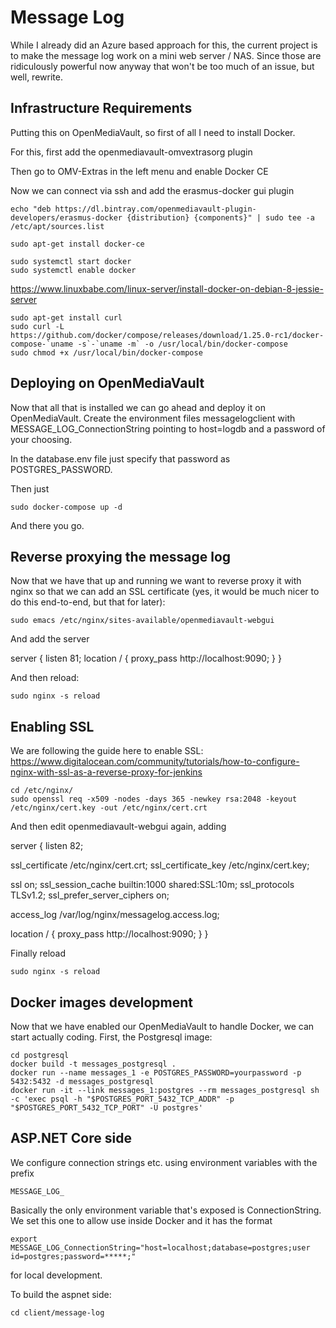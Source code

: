 # Message Log
While I already did an Azure based approach for this, the current project
is to make the message log work on a mini web server / NAS. Since those are
ridiculously powerful now anyway that won't be too much of an issue, but
well, rewrite.

## Infrastructure Requirements
Putting this on OpenMediaVault, so first of all I need to install Docker.

For this, first add the openmediavault-omvextrasorg plugin

Then go to OMV-Extras in the left menu and enable Docker CE

Now we can connect via ssh and add the erasmus-docker gui plugin

	echo "deb https://dl.bintray.com/openmediavault-plugin-developers/erasmus-docker {distribution} {components}" | sudo tee -a /etc/apt/sources.list

	sudo apt-get install docker-ce

	sudo systemctl start docker
	sudo systemctl enable docker

https://www.linuxbabe.com/linux-server/install-docker-on-debian-8-jessie-server

	sudo apt-get install curl
	sudo curl -L https://github.com/docker/compose/releases/download/1.25.0-rc1/docker-compose-`uname -s`-`uname -m` -o /usr/local/bin/docker-compose
	sudo chmod +x /usr/local/bin/docker-compose


## Deploying on OpenMediaVault
Now that all that is installed we can go ahead and deploy it on OpenMediaVault. Create the environment files messagelogclient with MESSAGE_LOG_ConnectionString pointing to host=logdb and a password of your choosing.

In the database.env file just specify that password as POSTGRES_PASSWORD.

Then just

	sudo docker-compose up -d

And there you go.

## Reverse proxying the message log
Now that we have that up and running we want to reverse proxy it with nginx so that we can add an SSL certificate (yes, it would be much nicer to do this end-to-end, but that for later):

	sudo emacs /etc/nginx/sites-available/openmediavault-webgui

And add the server

server {
  listen 81;
  location / {
    proxy_pass http://localhost:9090;
  }
}

And then reload:

	sudo nginx -s reload

## Enabling SSL
We are following the guide here to enable SSL: https://www.digitalocean.com/community/tutorials/how-to-configure-nginx-with-ssl-as-a-reverse-proxy-for-jenkins

	cd /etc/nginx/
	sudo openssl req -x509 -nodes -days 365 -newkey rsa:2048 -keyout /etc/nginx/cert.key -out /etc/nginx/cert.crt


And then edit openmediavault-webgui again, adding

server {
  listen 82;

  ssl_certificate	/etc/nginx/cert.crt;
  ssl_certificate_key	/etc/nginx/cert.key;

  ssl on;
  ssl_session_cache builtin:1000 shared:SSL:10m;
  ssl_protocols	TLSv1.2;
  ssl_prefer_server_ciphers on;

  access_log            /var/log/nginx/messagelog.access.log;

  location / {
    proxy_pass http://localhost:9090;
  }
}

Finally reload

	sudo nginx -s reload

## Docker images development
Now that we have enabled our OpenMediaVault to handle Docker, we can start actually coding. First, the Postgresql image:

	cd postgresql
	docker build -t messages_postgresql .
	docker run --name messages_1 -e POSTGRES_PASSWORD=yourpassword -p 5432:5432 -d messages_postgresql
	docker run -it --link messages_1:postgres --rm messages_postgresql sh -c 'exec psql -h "$POSTGRES_PORT_5432_TCP_ADDR" -p "$POSTGRES_PORT_5432_TCP_PORT" -U postgres'

## ASP.NET Core side
We configure connection strings etc. using environment variables with the prefix

	MESSAGE_LOG_

Basically the only environment variable that's exposed is ConnectionString. We set this one to allow use inside Docker and it has the format

	export MESSAGE_LOG_ConnectionString="host=localhost;database=postgres;user id=postgres;password=*****;"

for local development.

To build the aspnet side:

	cd client/message-log


